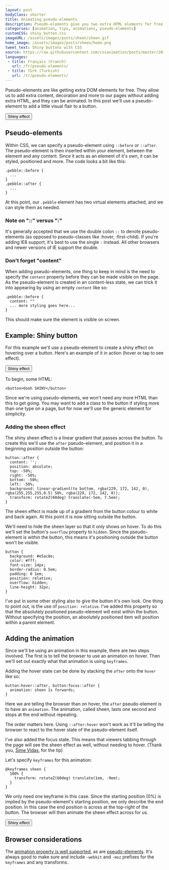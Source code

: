 ```yaml
---
layout: post
bodyClass: shorter
title: Animating pseudo-elements
description: Pseudo-elements give you two extra HTML elements for free! Here's how to animate them on hover. Use them wisely.
categories: [animation, tips, animations, pseudo-elements]
customCSS: shiny_button.css
imageURL: /assets/images/posts/sheen/sheen.gif
home_image: /assets/images/posts/sheen/home.png
tweet_text: Shiny buttons with CSS
source: https://raw.githubusercontent.com/cssanimation/posts/master/2015-02-03-pseudo-elements.md
languages:
 - title: Français (Franch)
   url: /fr/pseudo-elements/
 - title: Türk (Turkish)
   url: /tr/pseudo-elements/
---
```


Pseudo-elements are like getting extra DOM elements for free. They allow us to add extra content, decoration and more to our pages without adding extra HTML, and they can be animated. In this post we'll use a pseudo-element to add a little visual flair to a button.

<!--more-->

<section class="shiny demo-container tap-to-activate">
  <button>Shiny effect</button>
</section>

## Pseudo-elements

Within CSS, we can specify a pseudo-element using `::before` or `::after`. The pseudo-element is then inserted within your element, between the element and any content. Since it acts as an element of it's own, it can be styled, positioned and more. The code looks a bit like this:


```
.pebble::before {
  ...
}
.pebble::after {
  ...
}
```

At this point, our `.pebble` element has two virtual elements attached, and we can style them as needed.

### Note on "::" versus ":"

It's generally accepted that we use the double colon `::` to denote pseudo-elements (as opposed to pseudo-classes like :hover, :first-child). If you're adding IE8 support, it's best to use the single `:` instead. All other browsers and newer versions of IE support the double.

### Don't forget "content"

When adding pseudo-elements, one thing to keep in mind is the need to specify the `content` property before they can be made visible on the page. As the pseudo-element is created in an content-less state, we can trick it into appearing by using an empty `content` like so:

```
.pebble::before {
  content: ""
  ... more styling goes here...
}
```

This should make sure the element is visible on screen.

## Example: Shiny button

For this example we'll use a pseudo-element to create a shiny effect on hovering over a button. Here's an example of it in action (hover or tap to see effect).

<section class="shiny demo-container tap-to-activate">
  <button>Shiny effect</button>
</section>

To begin, some HTML:

    <button>Oooh SHINY</button>

Since we're using pseudo-elements, we won't need any more HTML than this to get going. You may want to add a class to the button if styling more than one type on a page, but for now we'll use the generic element for simplicity.

### Adding the sheen effect

The shiny sheen effect is a linear gradient that passes across the button. To create this we'll use the `after` pseudo-element, and position it in a beginning position outside the button:

```
button::after {
  content: '';
  position: absolute;
  top: -50%;
  right: -50%;
  bottom: -50%;
  left: -50%;
  background: linear-gradient(to bottom, rgba(229, 172, 142, 0), rgba(255,255,255,0.5) 50%, rgba(229, 172, 142, 0));
  transform: rotateZ(60deg) translate(-5em, 7.5em);
}
```

The sheen effect is made up of a gradient from the button colour to white and back again. At this point it is now sitting outside the button.

We'll need to hide the sheen layer so that it only shows on hover. To do this we'll set the button's `overflow` property to `hidden`. Since the pseudo-element is within the button, this means it's positioning outside the button won't be visible.

```
button {
  background: #e5ac8e;
  color: #fff;
  font-size: 14px;
  border-radius: 0.5em;
  padding: 0 1em;
  position: relative;
  overflow: hidden;
  line-height: 32px;
}
```

I've put in some other styling also to give the button it's own look. One thing to point out, is the use of `position: relative`. I've added this property so that the absolutely positioned pseudo-element will exist within the button. Without specifying the position, an absolutely positioned item will position within a parent element.

## Adding the animation

Since we'll be using an animation in this example, there are two steps involved. The first is to tell the browser to use an animation on hover. Then we'll set out exactly what that animation is using `keyframes`.

Adding the hover state can be done by stacking the `after` onto the `hover` like so:

```
button:hover::after, button:focus::after {
  animation: sheen 1s forwards;
}
```

Here we are telling the browser than on hover, the `after` pseudo-element is to have an `animation`. The animation, called sheen, lasts one second and stops at the end without repeating.

The order matters here. Using `::after:hover` won't work as it'll be telling the browser to react to the hover state of the pseudo-element itself.

I've also added the focus state. This means that viewers tabbing through the page will see the sheen effect as well, without needing to hover. (Thank you, [Šime Vidas](https://twitter.com/simevidas), for the tip)

Let's specify `keyframes` for this animation:

```
@keyframes sheen {
  100% {
    transform: rotateZ(60deg) translate(1em, -9em);
  }
}
```

We only need one keyframe in this case. Since the starting position (0%) is implied by the pseudo-element's starting position, we only describe the end position. In this case the end position is across at the top-right of the button. The browser will then animate the sheen effect across for us.

<section class="shiny demo-container tap-to-activate">
  <button>Shiny effect</button>
</section>

## Browser considerations

The [animation property is well supported](http://caniuse.com/#feat=css-animation), as are [pseudo-elements](http://caniuse.com/#feat=css-gencontent). It's always good to make sure and include `-webkit` and `-moz` prefixes for the `keyframes` and any transforms.




